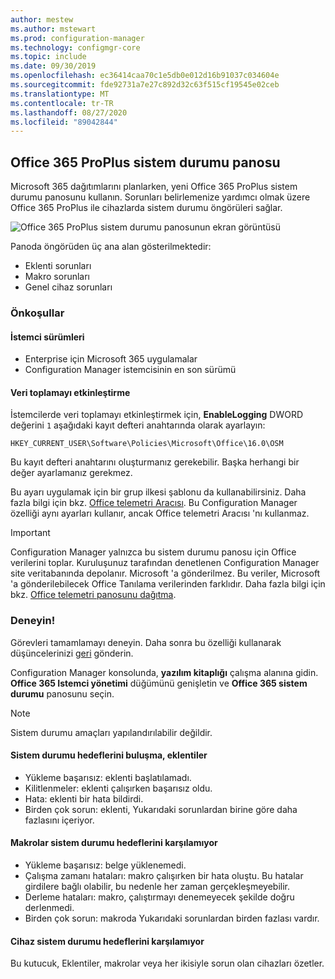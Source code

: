 ```yaml
---
author: mestew
ms.author: mstewart
ms.prod: configuration-manager
ms.technology: configmgr-core
ms.topic: include
ms.date: 09/30/2019
ms.openlocfilehash: ec36414caa70c1e5db0e012d16b91037c034604e
ms.sourcegitcommit: fde92731a7e27c892d32c63f515cf19545e02ceb
ms.translationtype: MT
ms.contentlocale: tr-TR
ms.lasthandoff: 08/27/2020
ms.locfileid: "89042844"
---
```

## <a name="office-365-proplus-health-dashboard"></a><a name="bkmk_o365health"></a> Office 365 ProPlus sistem durumu panosu

<!--4488301-->

Microsoft 365 dağıtımlarını planlarken, yeni Office 365 ProPlus sistem durumu panosunu kullanın. Sorunları belirlemenize yardımcı olmak üzere Office 365 ProPlus ile cihazlarda sistem durumu öngörüleri sağlar.

![Office 365 ProPlus sistem durumu panosunun ekran görüntüsü](../../media/4488301-o365-health.png)

Panoda öngörüden üç ana alan gösterilmektedir:

- Eklenti sorunları
- Makro sorunları
- Genel cihaz sorunları

### <a name="prerequisites"></a>Önkoşullar

#### <a name="client-versions"></a>İstemci sürümleri

- Enterprise için Microsoft 365 uygulamalar
- Configuration Manager istemcisinin en son sürümü

#### <a name="enable-data-collection"></a>Veri toplamayı etkinleştirme

İstemcilerde veri toplamayı etkinleştirmek için, **EnableLogging** DWORD değerini `1` aşağıdaki kayıt defteri anahtarında olarak ayarlayın:

`HKEY_CURRENT_USER\Software\Policies\Microsoft\Office\16.0\OSM`

Bu kayıt defteri anahtarını oluşturmanız gerekebilir. Başka herhangi bir değer ayarlamanız gerekmez.

Bu ayarı uygulamak için bir grup ilkesi şablonu da kullanabilirsiniz. Daha fazla bilgi için bkz. [Office telemetri Aracısı](/deployoffice/compat/deploy-telemetry-dashboard#office-telemetry-agent). Bu Configuration Manager özelliği aynı ayarları kullanır, ancak Office telemetri Aracısı 'nı kullanmaz.

> [!IMPORTANT]
> Configuration Manager yalnızca bu sistem durumu panosu için Office verilerini toplar. Kuruluşunuz tarafından denetlenen Configuration Manager site veritabanında depolanır. Microsoft 'a gönderilmez. Bu veriler, Microsoft 'a gönderilebilecek Office Tanılama verilerinden farklıdır. Daha fazla bilgi için bkz. [Office telemetri panosunu dağıtma](/deployoffice/compat/deploy-telemetry-dashboard).

### <a name="try-it-out"></a>Deneyin!

Görevleri tamamlamayı deneyin. Daha sonra bu özelliği kullanarak düşüncelerinizi [geri](../../../../understand/find-help.md#product-feedback) gönderin.

Configuration Manager konsolunda, **yazılım kitaplığı** çalışma alanına gidin. **Office 365 Istemci yönetimi** düğümünü genişletin ve **Office 365 sistem durumu** panosunu seçin.

> [!NOTE]
> Sistem durumu amaçları yapılandırılabilir değildir.

#### <a name="add-ins-not-meeting-health-goals"></a>Sistem durumu hedeflerini buluşma, eklentiler

- Yükleme başarısız: eklenti başlatılamadı.
- Kilitlenmeler: eklenti çalışırken başarısız oldu.
- Hata: eklenti bir hata bildirdi.
- Birden çok sorun: eklenti, Yukarıdaki sorunlardan birine göre daha fazlasını içeriyor.

#### <a name="macros-not-meeting-health-goals"></a>Makrolar sistem durumu hedeflerini karşılamıyor

- Yükleme başarısız: belge yüklenemedi.
- Çalışma zamanı hataları: makro çalışırken bir hata oluştu. Bu hatalar girdilere bağlı olabilir, bu nedenle her zaman gerçekleşmeyebilir.
- Derleme hataları: makro, çalıştırmayı denemeyecek şekilde doğru derlenmedi.
- Birden çok sorun: makroda Yukarıdaki sorunlardan birden fazlası vardır.

#### <a name="devices-not-meeting-health-goals"></a>Cihaz sistem durumu hedeflerini karşılamıyor

Bu kutucuk, Eklentiler, makrolar veya her ikisiyle sorun olan cihazları özetler.